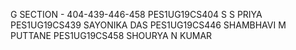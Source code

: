 G SECTION - 404-439-446-458
PES1UG19CS404 S S PRIYA
PES1UG19CS439 SAYONIKA DAS
PES1UG19CS446 SHAMBHAVI M PUTTANE
PES1UG19CS458 SHOURYA N KUMAR

